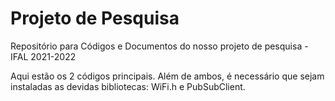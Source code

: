 # Projeto de Pesquisa
Repositório para Códigos e Documentos do nosso projeto de pesquisa - IFAL 2021-2022

Aqui estão os 2 códigos principais.
Além de ambos, é necessário que sejam instaladas as devidas bibliotecas: WiFi.h e PubSubClient.


